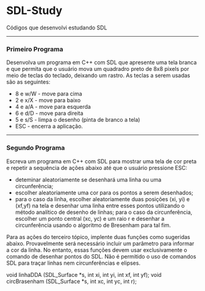 # SDL-Study
Códigos que desenvolvi estudando SDL

------

### Primeiro Programa

Desenvolva um programa em C++ com SDL que apresente uma tela  branca e que permita que o usuário mova um quadradro preto de 8x8 pixels por meio de teclas do teclado, deixando um rastro. As teclas a serem usadas são as seguintes:
   
- 8 e w/W - move para cima
- 2 e x/X - move para baixo
- 4 e a/A - move para esquerda
- 6 e d/D - move para direita
- 5 e s/S - limpa o desenho (pinta de branco a tela)
- ESC - encerra a aplicação.

------

### Segundo Programa

Escreva um programa em C++ com SDL para mostrar uma tela de cor preta e repetir a sequência de ações abaixo até que o usuário pressione ESC:
- deteminar aleatoriamente se desenhará uma linha ou uma circunferência;
- escolher aleatoriamente uma cor para os pontos a serem desenhados;
- para o caso da linha, escolher aleatoriamente duas posições (xi, yi) e (xf,yf) na tela e desenhar uma linha entre esses pontos utilizando o método analítico de desenho de linhas; para o caso da circunferência, escolher um ponto central (xc, yc) e um raio r e desenhar a circunferência usando o algoritmo de Bresenham para tal fim.
 
Para as ações do terceiro tópico, implente duas funções como sugeridas abaixo. Provavelmente será necessário incluir um parâmetro para informar a cor da linha. No entanto, essas funções devem usar exclusivamente o comando de desenhar pontos do SDL. Não é permitido o uso de comandos SDL para traçar linhas nem circunferências e elipses.
 
   void linhaDDA (SDL_Surface *s, int xi, int yi, int xf, int yf);
   void circBrasenham (SDL_Surface *s, int xc, int yc, int r);
